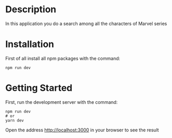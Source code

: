# Description
In this application you do a search among all the characters of Marvel series
# Installation
First of all install all npm packages with the command:
```
npm run dev
```
# Getting Started
First, run the development server with the command: 
```
npm run dev
# or
yarn dev
```
Open the address [http://localhost:3000](http://localhost:3000) in your browser to see the result
